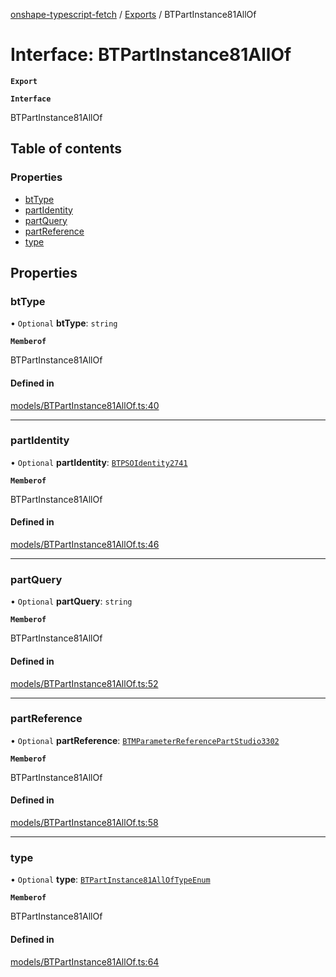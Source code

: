 [onshape-typescript-fetch](../README.md) / [Exports](../modules.md) / BTPartInstance81AllOf

# Interface: BTPartInstance81AllOf

**`Export`**

**`Interface`**

BTPartInstance81AllOf

## Table of contents

### Properties

- [btType](BTPartInstance81AllOf.md#bttype)
- [partIdentity](BTPartInstance81AllOf.md#partidentity)
- [partQuery](BTPartInstance81AllOf.md#partquery)
- [partReference](BTPartInstance81AllOf.md#partreference)
- [type](BTPartInstance81AllOf.md#type)

## Properties

### btType

• `Optional` **btType**: `string`

**`Memberof`**

BTPartInstance81AllOf

#### Defined in

[models/BTPartInstance81AllOf.ts:40](https://github.com/toebes/onshape-typescript-fetch/blob/3e11ae1/models/BTPartInstance81AllOf.ts#L40)

___

### partIdentity

• `Optional` **partIdentity**: [`BTPSOIdentity2741`](BTPSOIdentity2741.md)

**`Memberof`**

BTPartInstance81AllOf

#### Defined in

[models/BTPartInstance81AllOf.ts:46](https://github.com/toebes/onshape-typescript-fetch/blob/3e11ae1/models/BTPartInstance81AllOf.ts#L46)

___

### partQuery

• `Optional` **partQuery**: `string`

**`Memberof`**

BTPartInstance81AllOf

#### Defined in

[models/BTPartInstance81AllOf.ts:52](https://github.com/toebes/onshape-typescript-fetch/blob/3e11ae1/models/BTPartInstance81AllOf.ts#L52)

___

### partReference

• `Optional` **partReference**: [`BTMParameterReferencePartStudio3302`](BTMParameterReferencePartStudio3302.md)

**`Memberof`**

BTPartInstance81AllOf

#### Defined in

[models/BTPartInstance81AllOf.ts:58](https://github.com/toebes/onshape-typescript-fetch/blob/3e11ae1/models/BTPartInstance81AllOf.ts#L58)

___

### type

• `Optional` **type**: [`BTPartInstance81AllOfTypeEnum`](../modules.md#btpartinstance81alloftypeenum-1)

**`Memberof`**

BTPartInstance81AllOf

#### Defined in

[models/BTPartInstance81AllOf.ts:64](https://github.com/toebes/onshape-typescript-fetch/blob/3e11ae1/models/BTPartInstance81AllOf.ts#L64)
